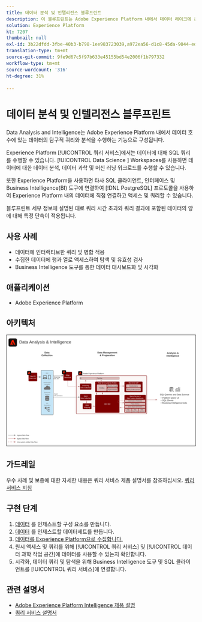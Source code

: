 ```yaml
---
title: 데이터 분석 및 인텔리전스 블루프린트
description: 이 블루프린트는 Adobe Experience Platform 내에서 데이터 레이크에 존재하는 데이터에 대해 탐색 쿼리와 분석을 수행하는 기능을 설명합니다.
solution: Experience Platform
kt: 7207
thumbnail: null
exl-id: 3b22dfdd-3fbe-40b3-b798-1ee983723039,a972ea56-d1c8-45da-9044-ed31222a2441
translation-type: tm+mt
source-git-commit: 9fe9d67c5f97b633e45155bd54e2006f1b797332
workflow-type: tm+mt
source-wordcount: '316'
ht-degree: 31%

---
```


# 데이터 분석 및 인텔리전스 블루프린트

Data Analysis and Intelligence는 Adobe Experience Platform 내에서 데이터 호수에 있는 데이터의 탐구적 쿼리와 분석을 수행하는 기능으로 구성됩니다.

Experience Platform [!UICONTROL 쿼리 서비스]에서는 데이터에 대해 SQL 쿼리를 수행할 수 있습니다. [!UICONTROL Data Science ] Workspaces를 사용하면 데이터에 대한 데이터 분석, 데이터 과학 및 머신 러닝 워크로드를 수행할 수 있습니다.

또한 Experience Platform을 사용하면 타사 SQL 클라이언트, 인터페이스 및 Business Intelligence(BI) 도구에 연결하여 [!DNL PostgreSQL] 프로토콜을 사용하여 Experience Platform 내의 데이터에 직접 연결하고 액세스 및 쿼리할 수 있습니다.

블루프린트 세부 정보에 설명된 대로 쿼리 시간 초과와 쿼리 결과에 포함된 데이터의 양에 대해 특정 단속이 적용됩니다.

## 사용 사례

* 데이터에 인터랙티브한 쿼리 및 병합 적용
* 수집한 데이터에 행과 열로 액세스하여 탐색 및 유효성 검사
* Business Intelligence 도구를 통한 데이터 대시보드화 및 시각화

## 애플리케이션

* Adobe Experience Platform

## 아키텍처

<img src="assets/data_exploration.svg" alt="엔터프라이즈 데이터 탐색 및 보고 블루프린트를 위한 참조 아키텍처" style="border:1px solid #4a4a4a" />

## 가드레일

우수 사례 및 보증에 대한 자세한 내용은 쿼리 서비스 제품 설명서를 참조하십시오.
[쿼리 서비스 지침](https://experienceleague.adobe.com/docs/experience-platform/query/best-practices/writing-queries.html?lang=en#best-practices)

## 구현 단계

1. [데이터](https://experienceleague.adobe.com/docs/platform-learn/tutorials/schemas/create-a-schema.html) 를 인제스트할 구성 요소를 만듭니다.
1. [데이터](https://experienceleague.adobe.com/docs/platform-learn/tutorials/data-ingestion/create-datasets-and-ingest-data.html) 를 인제스트할 데이터세트를 만듭니다.
1. [데이터를 Experience Platform으로 수집합니다.](https://experienceleague.adobe.com/?recommended=ExperiencePlatform-D-1-2020.1.dataingestion)
1. 원시 액세스 및 쿼리를 위해 [!UICONTROL 쿼리 서비스] 및 [!UICONTROL 데이터 과학 작업 공간]에 데이터를 사용할 수 있는지 확인합니다.
1. 시각화, 데이터 쿼리 및 탐색을 위해 Business Intelligence 도구 및 SQL 클라이언트를 [!UICONTROL 쿼리 서비스]에 연결합니다.

## 관련 설명서

* [Adobe Experience Platform Intelligence 제품 설명](https://helpx.adobe.com/kr/legal/product-descriptions/adobe-experience-platform-intelligence---product-description.html)
* [쿼리 서비스 설명서](https://experienceleague.adobe.com/docs/experience-platform/query/home.html?lang=ko)
